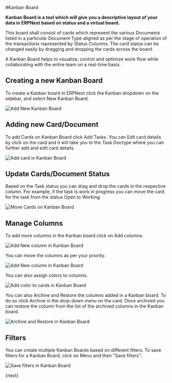 <!-- add-breadcrumbs -->
#Kanban Board

**Kanban Board is a tool which will give you a descriptive layout of your data in ERPNext based on status and a virtual board.**

This board shall consist of cards which represent the various Documents listed in a particular Document Type aligned as per the stage of operation of the transactions represented by Status Columns. The card status can be changed easily by dragging and dropping the cards across the board.

A Kanban Board helps to visualize, control and optimize work-flow while collaborating with the entire team on a real-time basis.

## Creating a new Kanban Board

To create a Kanban board in ERPNext click the Kanban dropdown on the sidebar, and select New Kanban Board.

<img class="screenshot" alt="Add New Kanban Board" src="{{docs_base_url}}/v13/assets/img/customize/customize erpnext-kanban-board.gif">

## Adding new Card/Document

To add Cards on Kanban Board click Add Tasks. You can Edit card details by click on the card and it will take you to the Task Doctype where you can further add and edit card details.

<img class="screenshot" alt="Add card in Kanban Board" src="{{docs_base_url}}/v13/assets/img/customize/customize erpnext-kanban-board-1.gif">

## Update Cards/Document Status

Based on the Task status you can drag and drop the cards in the respective column. For example, if the task is work in progress you can move the card for the task from the status Open to Working.

<img class="screenshot" alt="Move Cards on Kanban Board" src="{{docs_base_url}}/v13/assets/img/customize/customize erpnext-kanban-board-2.gif">

## Manage Columns

To add more columns in the Kanban board click on Add columns.

<img class="screenshot" alt="Add New column in Kanban Board" src="{{docs_base_url}}/v13/assets/img/customize/customize-kanban-add-column.png">

You can move the columns as per your priority.

<img class="screenshot" alt="Add New column in Kanban Board" src="{{docs_base_url}}/v13/assets/img/customize/customize erpnext-kanban-board-3.gif">

You can also assign colors to columns.

<img class="screenshot" alt="Add color to cards in Kanban Board" src="{{docs_base_url}}/v13/assets/img/customize/kanban-board-6.gif">

You can also Archive and Restore the columns added in a Kanban board. To do so click Archive in the drop-down menu on the card. Once archived you can restore the column from the list of the archived columns in the Kanban board.

<img class="screenshot" alt="Archive and Restore in Kanban Board" src="{{docs_base_url}}/v13/assets/img/customize/customize erpnext-kanban-board-4.gif">

## Filters

You can create multiple Kanban Boards based on different filters. To save filters for a Kanban Board, click on Menu and then "Save filters".

<img class="screenshot" alt="Save filters in Kanban Board" src="{{docs_base_url}}/v13/assets/img/customize/customize erpnext-kanban-board-5.gif">

{next}
